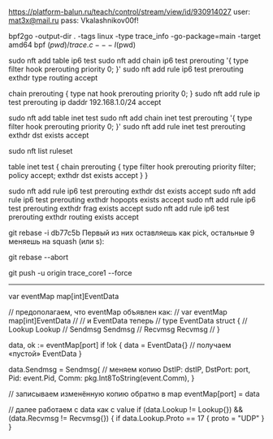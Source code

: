 
https://platform-balun.ru/teach/control/stream/view/id/930914027
user: mat3x@mail.ru
pass: Vkalashnikov00f!



bpf2go -output-dir . -tags linux -type trace_info -go-package=main -target amd64 bpf $(pwd)/trace.c -- -I$(pwd)



sudo nft add table ip6 test
sudo nft add chain ip6 test prerouting '{ type filter hook prerouting priority 0; }'
sudo nft add rule ip6 test prerouting exthdr type routing accept

chain prerouting {
    type nat hook prerouting priority 0;
}
sudo nft add rule ip test prerouting ip daddr 192.168.1.0/24 accept




sudo nft add table inet test
sudo nft add chain inet test prerouting '{ type filter hook prerouting priority 0; }'
sudo nft add rule inet test prerouting exthdr dst exists accept


sudo nft list ruleset

table inet test {
        chain prerouting {
                type filter hook prerouting priority filter; policy accept;
                exthdr dst exists accept
        }
}


sudo nft add rule ip6 test prerouting exthdr dst exists accept
sudo nft add rule ip6 test prerouting exthdr hopopts exists accept
sudo nft add rule ip6 test prerouting exthdr frag exists accept
sudo nft add rule ip6 test prerouting exthdr routing exists accept



git rebase -i db77c5b 
Первый из них оставляешь как pick, остальные 9 меняешь на squash (или s):

git rebase --abort


git push -u origin trace_core1 --force




_______________________________________________________________________________________________



var eventMap map[int]EventData

// предополагаем, что eventMap объявлен как:
//    var eventMap map[int]EventData
//
// и EventData теперь
//    type EventData struct {
//        Lookup  Lookup
//        Sendmsg Sendmsg
//        Recvmsg Recvmsg
//    }

data, ok := eventMap[port]
if !ok {
    data = EventData{}          // получаем «пустой» EventData
}

data.Sendmsg = Sendmsg{         // меняем копию
    DstIP:   dstIP,
    DstPort: port,
    Pid:     event.Pid,
    Comm:    pkg.Int8ToString(event.Comm),
}

// записываем изменённую копию обратно в map
eventMap[port] = data

// далее работаем с data как с value
if (data.Lookup != Lookup{}) && (data.Recvmsg != Recvmsg{}) {
    if data.Lookup.Proto == 17 {
        proto = "UDP"
    }
}









